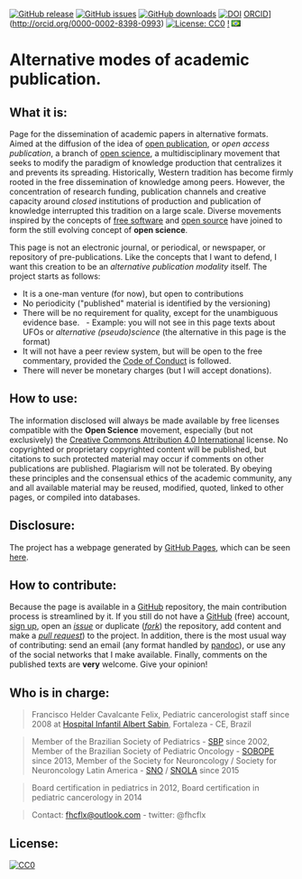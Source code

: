 [![GitHub release](https://img.shields.io/github/release/fhcflx/alt-pub.svg)](https://github.com/fhcflx/alt-pub/releases)
[![GitHub issues](https://img.shields.io/github/issues/fhcflx/alt-pub.svg)](https://github.com/fhcflx/alt-pub/issues)
[![GitHub downloads](https://img.shields.io/github/downloads/fhcflx/alt-pub/total.svg)](https://github.com/fhcflx/alt-pub/releases)
[![DOI](https://zenodo.org/badge/doi/10.5281/zenodo.594582.svg)](http://dx.doi.org/10.5281/zenodo.594582)
[ORCID](https://img.shields.io/badge/ORCID-0000--0002--8398--0993-blue.svg)](http://orcid.org/0000-0002-8398-0993)
[![License: CC0](https://img.shields.io/badge/License-CC%200-lightgrey.svg)](https://creativecommons.org/share-your-work/public-domain/cc0/)
[!](Https://trag-ci.org/fhcflx/alt-pub)
[![port](if_br_4577.png)](README.md)

# Alternative modes of academic publication.

## What it is:

Page for the dissemination of academic papers in alternative formats. Aimed at the diffusion of the idea of [open publication][pubab], or _open access publication_, a branch of [open science][cia], a multidisciplinary movement that seeks to modify the paradigm of knowledge production that centralizes it and prevents its spreading. Historically, Western tradition has become firmly rooted in the free dissemination of knowledge among peers. However, the concentration of research funding, publication channels and creative capacity around _closed_ institutions of production and publication of knowledge interrupted this tradition on a large scale. Diverse movements inspired by the concepts of [free software][libre] and [open source][coda] have joined to form the still evolving concept of **open science**.

This page is not an electronic journal, or periodical, or newspaper, or repository of pre-publications. Like the concepts that I want to defend, I want this creation to be an _alternative publication modality_ itself. The project starts as follows:

- It is a one-man venture (for now), but open to contributions
- No periodicity ("published" material is identified by the versioning)
- There will be no requirement for quality, except for the unambiguous evidence base.
  - Example: you will not see in this page texts about UFOs or _alternative (pseudo)science_ (the alternative in this page is the format)
- It will not have a peer review system, but will be open to the free commentary, provided the [Code of Conduct][conduct] is followed.
- There will never be monetary charges (but I will accept donations).

## How to use:

The information disclosed will always be made available by free licenses compatible with the **Open Science** movement, especially (but not exclusively) the [Creative Commons Attribution 4.0 International][ccby4] license. No copyrighted or proprietary copyrighted content will be published, but citations to such protected material may occur if comments on other publications are published. Plagiarism will not be tolerated. By obeying these principles and the consensual ethics of the academic community, any and all available material may be reused, modified, quoted, linked to other pages, or compiled into databases.

## Disclosure:

The project has a webpage generated by [GitHub Pages][pages], which can be seen [here][project].

## How to contribute:

Because the page is available in a [GitHub][gh] repository, the main contribution process is streamlined by it. If you still do not have a [GitHub][gh] (free) account, [sign up][gh-i], open an [_issue_][issue] or duplicate ([_fork_][fork]) the repository, add content and make a [_pull request_][pull]) to the project. In addition, there is the most usual way of contributing: send an email (any format handled by [pandoc][pandoc]), or use any of the social networks that I make available. Finally, comments on the published texts are **very** welcome. Give your opinion!

## Who is in charge:

> Francisco Helder Cavalcante Felix,
> Pediatric cancerologist
> staff since 2008 at [Hospital Infantil Albert Sabin][hias], Fortaleza - CE, Brazil

> Member of the Brazilian Society of Pediatrics - [SBP][sbp] since 2002,
> Member of the Brazilian Society of Pediatric Oncology - [SOBOPE][sobope] since 2013,
> Member of the Society for Neuroncology / Society for Neuroncology Latin America - [SNO][sno] / [SNOLA][snola] since 2015

> Board certification in pediatrics in 2012,
> Board certification in pediatric cancerology in 2014

> Contact: fhcflx@outlook.com - twitter: @fhcflx

## License:

<p xmlns:dct="http://purl.org/dc/terms/">
  <a rel="license"
     href="http://creativecommons.org/publicdomain/zero/1.0/">
    <img src="http://i.creativecommons.org/p/zero/1.0/88x31.png" style="border-style: none;" alt="CC0" />
  </a>
  <br />

  [pubab]: https://pt.wikiversity.org/wiki/Manual_para_publicação_aberta_de_pesquisas
  [cia]: https://pt.wikipedia.org/wiki/Ciência_aberta
  [libre]: https://pt.wikipedia.org/wiki/Software_livre
  [coda]: https://pt.wikipedia.org/wiki/Código_aberto
  [conduct]: url
  [pages]:https://pages.github.com
  [ccby4]:https://creativecommons.org/licenses/by/4.0/deed.pt_BR
  [project]:https://fhcflx.github.io/alt-pub
  [gh]:https://github.com
  [gh-i]:https://github.com/join?source=header-home
  [issue]:https://github.com/fhcflx/cpc-neuro/issues/new
  [fork]:https://help.github.com/articles/fork-a-repo/
  [pull]:https://github.com/fhcflx/cpc-neuro/compare
  [hias]:https://hias.ce.gov.br
  [sbp]:https://www.sbp.com.br
  [sobope]:https://www.sobope.org.br
  [sno]:https://soc-neuro-onc.org
  [snola]:https://snola.org
  [pandoc]: https://pandoc.org
